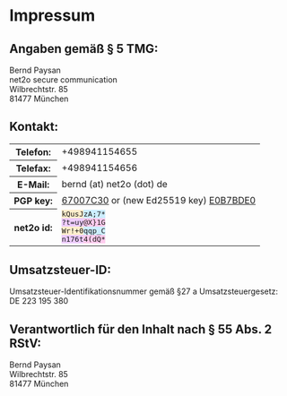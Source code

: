 Impressum
=========

Angaben gemäß § 5 TMG:
----------------------

Bernd Paysan<br/>
net2o secure communication<br/>
Wilbrechtstr. 85<br/>
81477 München

Kontakt:
--------

<table><tr>
<th>Telefon:</th>
<td>+498941154655</td></tr>
<tr><th>Telefax:</th>
<td>+498941154656</td></tr>
<tr><th>E-Mail:</th>
<td>bernd (at) net2o (dot) de</td>
<tr><th>PGP key:</th>
<td><a href="//net2o.de/bernd@net2o.de.gpg.asc">67007C30</a> or (new Ed25519 key) <a href="//net2o.de/bernd@net2o.de.asc">E0B7BDE0</a></td</tr>
<tr><th>net2o id:</th>
<td><tt><span style="background-color: #fec">kQusJ</span><!--
--><span style="background-color: #cef">zA;7*</span><br /><!--
--><span style="background-color: #ecf">?t=uy</span><!--
--><span style="background-color: #fce">@X}1G</span><br /><!--
--><span style="background-color: #fec">Wr!+0</span><!--
--><span style="background-color: #cef">qqp_C</span><br /><!--
--><span style="background-color: #ecf">n176t</span><!--
--><span style="background-color: #fce">4(dQ*</span></tt></td>
</tr></table>

Umsatzsteuer-ID:
----------------

Umsatzsteuer-Identifikationsnummer gemäß §27 a Umsatzsteuergesetz:<br/>
DE 223 195 380

Verantwortlich für den Inhalt nach § 55 Abs. 2 RStV:
----------------------------------------------------

Bernd Paysan<br/>
Wilbrechtstr. 85<br/>
81477 München
